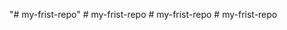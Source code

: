 "# my-frist-repo" 
#   m y - f r i s t - r e p o  
 #   m y - f r i s t - r e p o  
 #   m y - f r i s t - r e p o  
 